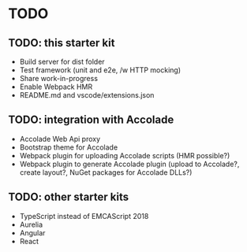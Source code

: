 # TODO

## TODO: this starter kit

- Build server for dist folder
- Test framework (unit and e2e, /w HTTP mocking)
- Share work-in-progress
- Enable Webpack HMR
- README.md and vscode/extensions.json

## TODO: integration with Accolade

- Accolade Web Api proxy
- Bootstrap theme for Accolade
- Webpack plugin for uploading Accolade scripts (HMR possible?)
- Webpack plugin to generate Accolade plugin (upload to Accolade?, create layout?, NuGet packages for Accolade DLLs?)

## TODO: other starter kits

- TypeScript instead of EMCAScript 2018
- Aurelia
- Angular
- React
